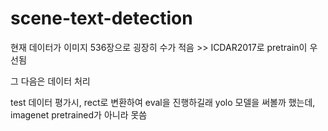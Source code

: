 # scene-text-detection


현재 데이터가 이미지 536장으로 굉장히 수가 적음 >> ICDAR2017로 pretrain이 우선됨

그 다음은 데이터 처리

test 데이터 평가시, rect로 변환하여 eval을 진행하길래 yolo 모델을 써볼까 했는데, imagenet pretrained가 아니라 못씀
